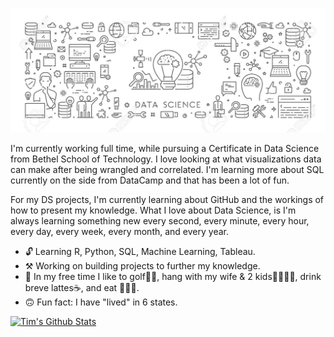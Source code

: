 ![Banner](https://github.com/timcalhoun/timcalhoun/blob/master/Data%20Science%20Banner.png)

I'm currently working full time, while pursuing a Certificate in Data Science from Bethel School of Technology. I love looking at what visualizations data can make after being wrangled and correlated.  I'm learning more about SQL currently on the side from DataCamp and that has been a lot of fun.

For my DS projects, I'm currently learning about GitHub and the workings of how to present my knowledge.  What I love about Data Science, is I'm always learning something new every second, every minute, every hour, every day, every week, every month, and every year. 

- 🔓 Learning R, Python, SQL, Machine Learning, Tableau.
- ⚒️ Working on building projects to further my knowledge.
- :sunrise: In my free time I like to golf🏌️‍♂️, hang with my wife & 2 kids:family_man_woman_girl_boy:, drink breve lattes:coffee:, and eat 🌮🌮🌮.
- 🙃 Fun fact: I have "lived" in 6 states.

[![Tim's Github Stats](https://github-readme-stats.vercel.app/api?username=timcalhoun)](https://github.com/anuraghazra/github-readme-stats)
